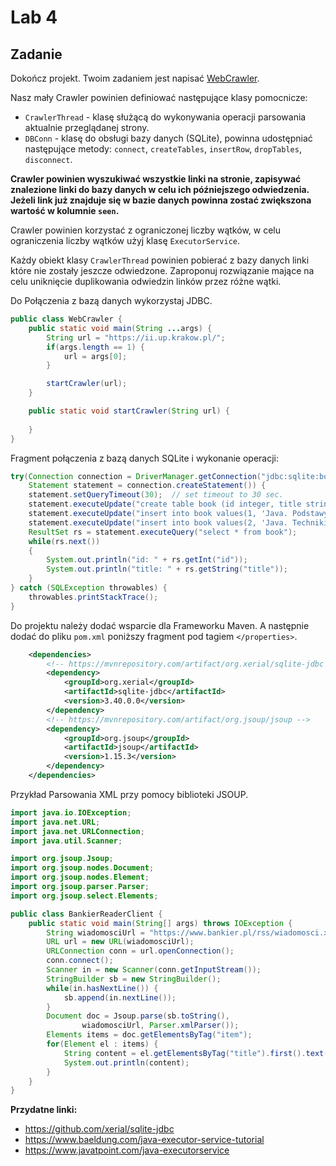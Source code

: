 # Lab 4

## Zadanie
Dokończ projekt. Twoim zadaniem jest napisać [WebCrawler](https://pl.wikipedia.org/wiki/Robot_internetowy). 

Nasz mały Crawler powinien definiować następujące klasy pomocnicze:
* `CrawlerThread` - klasę służącą do wykonywania operacji parsowania aktualnie przeglądanej strony.
* `DBConn` - klasę do obsługi bazy danych (SQLite), powinna udostępniać następujące metody: `connect`, `createTables`, `insertRow`, `dropTables`, `disconnect`. 

**Crawler powinien wyszukiwać wszystkie linki na stronie, zapisywać znalezione linki do bazy danych w celu ich późniejszego odwiedzenia. Jeżeli link już znajduje się w bazie danych powinna zostać zwiększona wartość w kolumnie `seen`.**

Crawler powinien korzystać z ograniczonej liczby wątków, w celu ograniczenia liczby wątków użyj klasę `ExecutorService`.

Każdy obiekt klasy `CrawlerThread` powinien pobierać z bazy danych linki które nie zostały jeszcze odwiedzone. Zaproponuj rozwiązanie mające na celu uniknięcie duplikowania odwiedzin linków przez różne wątki.

Do Połączenia z bazą danych wykorzystaj JDBC.

```java
public class WebCrawler {
    public static void main(String ...args) {
        String url = "https://ii.up.krakow.pl/";
        if(args.length == 1) {
            url = args[0];
        }

        startCrawler(url);
    }

    public static void startCrawler(String url) {
        
    }
}
```

Fragment połączenia z bazą danych SQLite i wykonanie operacji:
```java
try(Connection connection = DriverManager.getConnection("jdbc:sqlite:books.db");
    Statement statement = connection.createStatement()) {
    statement.setQueryTimeout(30);  // set timeout to 30 sec.
    statement.executeUpdate("create table book (id integer, title string)");
    statement.executeUpdate("insert into book values(1, 'Java. Podstawy. Wydanie XII')");
    statement.executeUpdate("insert into book values(2, 'Java. Techniki zaawansowane. Wydanie XI')");
    ResultSet rs = statement.executeQuery("select * from book");
    while(rs.next())
    {       
        System.out.println("id: " + rs.getInt("id"));
        System.out.println("title: " + rs.getString("title"));
    }
} catch (SQLException throwables) {
    throwables.printStackTrace();
}
```

Do projektu należy dodać wsparcie dla Frameworku Maven. A następnie dodać do pliku `pom.xml` poniższy fragment pod tagiem `</properties>`.
```xml
    <dependencies>
        <!-- https://mvnrepository.com/artifact/org.xerial/sqlite-jdbc -->
        <dependency>
            <groupId>org.xerial</groupId>
            <artifactId>sqlite-jdbc</artifactId>
            <version>3.40.0.0</version>
        </dependency>
        <!-- https://mvnrepository.com/artifact/org.jsoup/jsoup -->
        <dependency>
            <groupId>org.jsoup</groupId>
            <artifactId>jsoup</artifactId>
            <version>1.15.3</version>
        </dependency>
    </dependencies>
```    

Przykład Parsowania XML przy pomocy biblioteki JSOUP.
```java
import java.io.IOException;
import java.net.URL;
import java.net.URLConnection;
import java.util.Scanner;

import org.jsoup.Jsoup;
import org.jsoup.nodes.Document;
import org.jsoup.nodes.Element;
import org.jsoup.parser.Parser;
import org.jsoup.select.Elements;

public class BankierReaderClient {
    public static void main(String[] args) throws IOException {
        String wiadomosciUrl = "https://www.bankier.pl/rss/wiadomosci.xml";
        URL url = new URL(wiadomosciUrl);
        URLConnection conn = url.openConnection();
        conn.connect();
        Scanner in = new Scanner(conn.getInputStream());
        StringBuilder sb = new StringBuilder();
        while(in.hasNextLine()) {
            sb.append(in.nextLine());
        }
        Document doc = Jsoup.parse(sb.toString(),
                wiadomosciUrl, Parser.xmlParser());
        Elements items = doc.getElementsByTag("item");
        for(Element el : items) {
            String content = el.getElementsByTag("title").first().text();
            System.out.println(content);
        }
    }
}
```

**Przydatne linki:**
* https://github.com/xerial/sqlite-jdbc
* https://www.baeldung.com/java-executor-service-tutorial
* https://www.javatpoint.com/java-executorservice
